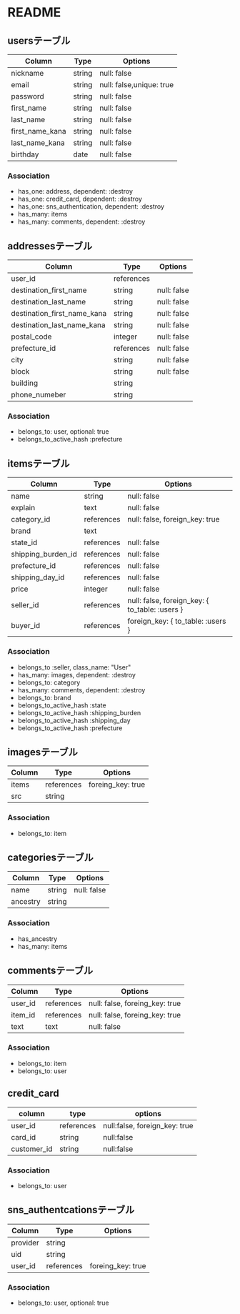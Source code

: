 # README

## usersテーブル

|Column|Type|Options|
|------|----|-------|
|nickname|string|null: false|
|email|string|null: false,unique: true|
|password|string|null: false|
|first_name|string|null: false|
|last_name|string|null: false|
|first_name_kana|string|null: false|
|last_name_kana|string|null: false|
|birthday|date|null: false|

### Association
- has_one: address, dependent: :destroy
- has_one: credit_card, dependent: :destroy
- has_one: sns_authentication, dependent: :destroy
- has_many: items
- has_many: comments, dependent: :destroy

## addressesテーブル
|Column|Type|Options|
|------|----|-------|
|user_id|references||
|destination_first_name|string|null: false|
|destination_last_name|string|null: false|
|destination_first_name_kana|string|null: false|
|destination_last_name_kana|string|null: false|
|postal_code|integer|null: false|
|prefecture_id|references|null: false|
|city|string|null: false|
|block|string|null: false|
|building|string||
|phone_numeber|string||

### Association
- belongs_to: user, optional: true
- belongs_to_active_hash :prefecture

## itemsテーブル

|Column|Type|Options|
|------|----|-------|
|name|string|null: false|
|explain|text|null: false|
|category_id|references|null: false, foreign_key: true|
|brand|text||
|state_id|references|null: false|
|shipping_burden_id|references|null: false|
|prefecture_id|references|null: false|
|shipping_day_id|references|null: false|
|price|integer|null: false|
|seller_id|references|null: false, foreign_key: { to_table: :users }|
|buyer_id|references|foreign_key: { to_table: :users }|

### Association
- belongs_to :seller, class_name: "User"
- has_many: images, dependent: :destroy
- belongs_to: category
- has_many: comments, dependent: :destroy
- belongs_to: brand
- belongs_to_active_hash :state
- belongs_to_active_hash :shipping_burden
- belongs_to_active_hash :shipping_day
- belongs_to_active_hash :prefecture

## imagesテーブル
|Column|Type|Options|
|------|----|-------|
|items|references|foreing_key: true|
|src|string||

### Association
- belongs_to: item

## categoriesテーブル
|Column|Type|Options|
|------|----|-------|
|name|string|null: false|
|ancestry|string||

### Association
- has_ancestry
- has_many: items

## commentsテーブル
|Column|Type|Options|
|------|----|-------|
|user_id|references|null: false, foreing_key: true|
|item_id|references|null: false, foreing_key: true|
|text|text|null: false|

### Association
- belongs_to: item
- belongs_to: user

## credit_card
|column|type|options|
|------|----|-------|
|user_id|references|null:false, foreign_key: true|
|card_id|string|null:false|
|customer_id|string|null:false|

### Association
- belongs_to: user

## sns_authentcationsテーブル
|Column|Type|Options|
|------|----|-------|
|provider|string||
|uid|string||
|user_id|references|foreing_key: true|

### Association
- belongs_to: user, optional: true





